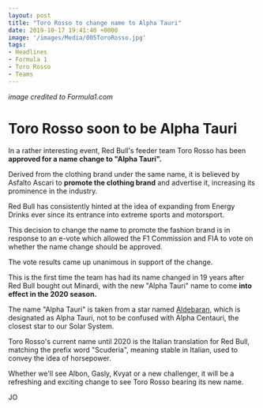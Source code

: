 ```yaml
---
layout: post
title: "Toro Rosso to change name to Alpha Tauri"
date: 2019-10-17 19:41:40 +0000
image: '/images/Media/005ToroRosso.jpg'
tags:
- Headlines
- Formula 1
- Toro Rosso
- Teams
---
```


*image credited to Formula1.com*

# Toro Rosso soon to be Alpha Tauri

In a rather interesting event, Red Bull's feeder team Toro Rosso has been **approved for a name change to "Alpha Tauri".**

Derived from the clothing brand under the same name, it is believed by Asfalto Ascari to **promote the clothing brand** and advertise it, increasing its prominence in the industry. 

Red Bull has consistently hinted at the idea of expanding from Energy Drinks ever since its entrance into extreme sports and motorsport.

This decision to change the name to promote the fashion brand is in response to an e-vote which allowed the F1 Commission and FIA to vote on whether the name change should be approved.

The vote results came up unanimous in support of the change. 

This is the first time the team has had its name changed in 19 years after Red Bull bought out Minardi, with the new "Alpha Tauri" name to come **into effect in the 2020 season.**

The name "Alpha Tauri" is taken from a star named [Aldebaran](https://en.wikipedia.org/wiki/Aldebaran "This link will take you to Wikipedia"), which is designated as Alpha Tauri, not to be confused with Alpha Centauri, the closest star to our Solar System.

Toro Rosso's current name until 2020 is the Italian translation for Red Bull, matching the prefix word "Scuderia", meaning stable in Italian, used to convey the idea of horsepower.

Whether we'll see Albon, Gasly, Kvyat or a new challenger, it will be a refreshing and exciting change to see Toro Rosso bearing its new name.

JO
